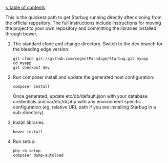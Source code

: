 [< table of contents](../README.md)

This is the quickest path to get Starbug running directly after cloning from the official repository. The full instructions include instructions for moving the project to your own repository and committing the libraries installed through bower.

1. The standard clone and change directory. Switch to the dev branch for the bleeding edge version.

    ```
    git clone git://github.com/cogentParadigm/Starbug.git myapp
    cd myapp
    git checkout dev
    ```

1. Run composer install and update the generated host configuration:

    ```
    composer install
    ```

    Once generated, update etc/db/default.json with your database credentials and var/etc/di.php with any environment specific configuration (eg. relative URL path if you are installing Starbug in a sub-directory).

1. Install libraries.

    ```
    bower install
    ```

1. Run setup:

    ```
    php sb setup
    composer dump-autoload
    ```
